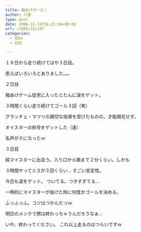 ```yaml
---
title: 箱あけげーむ！
author: 八雲
type: post
date: 2006-12-19T16:21:04+00:00
url: /2006/12/197
categories:
  - 信On
  - 日記

---
```

１８日から走り続けてはや３日目。
  
思えばいろいろとありました。。。

２日目
  
箱あけゲーム徒党に入ったとたんに涙をゲット。
  
３時間くらい走り続けてゴール３回（笑）
  
グラッチェ・マツリの親切な指導を受けたものの、才能開花せず。
  
オイスターの称号をゲットした（違）
  
名声が０になったｗ

３日目
  
超マイスターに出会う。入り口から箱まで２分くらい。しかも
  
３時間やってミスが３回くらい… すごい安定性。
  
今日も涙をゲット。 ついてる。つきすぎてる…
  
一時的にマイスターが抜けた隙に何度かゴールを決める。
  
ふっふっふ。コツはつかんだっｗ

明日のメンテで祭は終わっちゃうんだろうなぁ…
  
いや、終わってください。 これ以上走るのはつらいですｗ